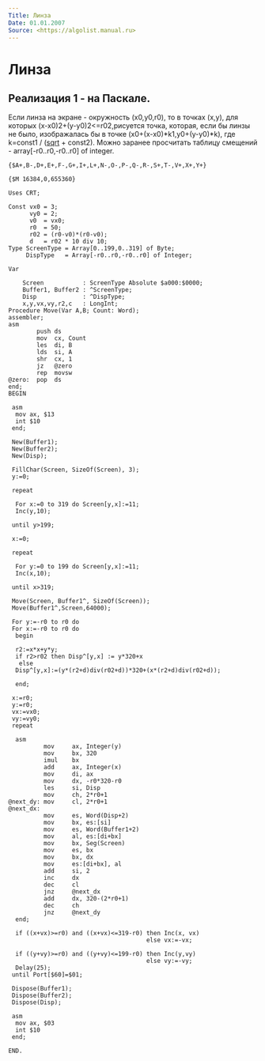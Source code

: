 ```yaml
---
Title: Линза
Date: 01.01.2007
Source: <https://algolist.manual.ru>
---
```



Линза
=====

## Реализация 1 - на Паскале.


Если линза на экpане - окpужность (x0,y0,r0), то в точках (x,y), для
котоpых (x-x0)2+(y-y0)2\<=r02,pисуется точка, котоpая, если бы линзы не
было, изобpажалась бы в точке (x0+(x-x0)*k1,y0+(y-y0)*k),
где k=const1 / ([sqrt]((x-x0)2+(y-y0)2) + const2).
Можно заpанее пpосчитать таблицу
смещений - array[-r0..r0,-r0..r0] of integer.

    {$A+,B-,D+,E+,F-,G+,I+,L+,N-,O-,P-,Q-,R-,S+,T-,V+,X+,Y+}
     
    {$M 16384,0,655360}
     
    Uses CRT;
     
    Const vx0 = 3;
          vy0 = 2;
          v0  = vx0;
          r0  = 50;
          r02 = (r0-v0)*(r0-v0);
          d   = r02 * 10 div 10;
    Type ScreenType = Array[0..199,0..319] of Byte;
         DispType   = Array[-r0..r0,-r0..r0] of Integer;
     
    Var
     
        Screen           : ScreenType Absolute $a000:$0000;
        Buffer1, Buffer2 : ^ScreenType;
        Disp             : ^DispType;
        x,y,vx,vy,r2,c   : LongInt;
    Procedure Move(Var A,B; Count: Word);
    assembler;
    asm
            push ds
            mov  cx, Count
            les  di, B
            lds  si, A
            shr  cx, 1
            jz   @zero
            rep  movsw
    @zero:  pop  ds
    end;
    BEGIN
     
     asm
      mov ax, $13
      int $10
     end;
     
     New(Buffer1);
     New(Buffer2);
     New(Disp);
     
     FillChar(Screen, SizeOf(Screen), 3);
     y:=0;
     
     repeat
     
      For x:=0 to 319 do Screen[y,x]:=11;
      Inc(y,10);
     
     until y>199;
     
     x:=0;
     
     repeat
     
      For y:=0 to 199 do Screen[y,x]:=11;
      Inc(x,10);
     
     until x>319;
     
     Move(Screen, Buffer1^, SizeOf(Screen));
     Move(Buffer1^,Screen,64000);
     
     For y:=-r0 to r0 do
     For x:=-r0 to r0 do
      begin
     
      r2:=x*x+y*y;
      if r2>r02 then Disp^[y,x] := y*320+x
       else 
      Disp^[y,x]:=(y*(r2+d)div(r02+d))*320+(x*(r2+d)div(r02+d));
     
      end;
     
     x:=r0;
     y:=r0;
     vx:=vx0;
     vy:=vy0;
     repeat
     
      asm
              mov     ax, Integer(y)
              mov     bx, 320
              imul    bx
              add     ax, Integer(x)
              mov     di, ax
              mov     dx, -r0*320-r0
              les     si, Disp
              mov     ch, 2*r0+1
    @next_dy: mov     cl, 2*r0+1
    @next_dx:
              mov     es, Word(Disp+2)
              mov     bx, es:[si]
              mov     es, Word(Buffer1+2)
              mov     al, es:[di+bx]
              mov     bx, Seg(Screen)
              mov     es, bx
              mov     bx, dx
              mov     es:[di+bx], al
              add     si, 2
              inc     dx
              dec     cl
              jnz     @next_dx
              add     dx, 320-(2*r0+1)
              dec     ch
              jnz     @next_dy
      end;
     
      if ((x+vx)>=r0) and ((x+vx)<=319-r0) then Inc(x, vx)
                                           else vx:=-vx;
     
      if ((y+vy)>=r0) and ((y+vy)<=199-r0) then Inc(y,vy)
                                           else vy:=-vy;
      Delay(25);
     until Port[$60]=$01;
     
     Dispose(Buffer1);
     Dispose(Buffer2);
     Dispose(Disp);
     
     asm
      mov ax, $03
      int $10
     end;
     
    END.

